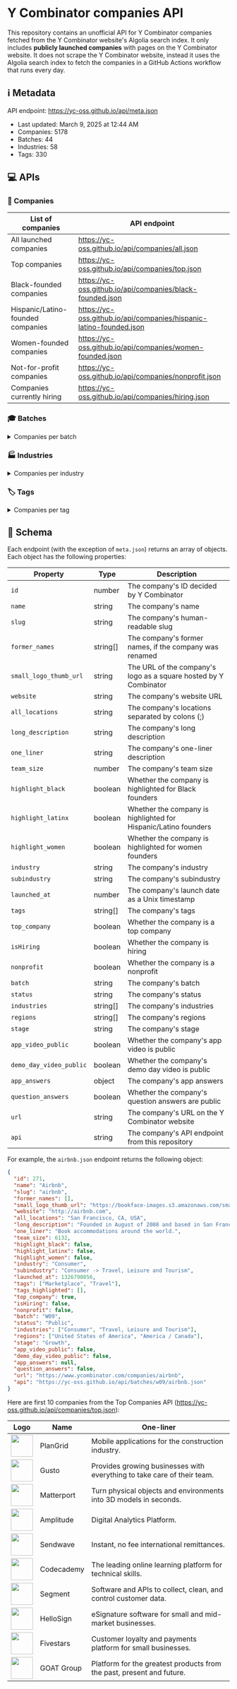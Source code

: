 # Y Combinator companies API

This repository contains an unofficial API for Y Combinator companies fetched
from the Y Combinator website's Algolia search index. It only includes
**publicly launched companies** with pages on the Y Combinator website. It does
not scrape the Y Combinator website, instead it uses the Algolia search index to
fetch the companies in a GitHub Actions workflow that runs every day.

<!--start generated readme-->

## ℹ️ Metadata

API endpoint: https://yc-oss.github.io/api/meta.json

- Last updated: March 9, 2025 at 12:44 AM
- Companies: 5178
- Batches: 44
- Industries: 58
- Tags: 330

## 💻 APIs

### 🏢 Companies

| List of companies                 | API endpoint                                                        |
| --------------------------------- | ------------------------------------------------------------------- |
| All launched companies            | https://yc-oss.github.io/api/companies/all.json                     |
| Top companies                     | https://yc-oss.github.io/api/companies/top.json                     |
| Black-founded companies           | https://yc-oss.github.io/api/companies/black-founded.json           |
| Hispanic/Latino-founded companies | https://yc-oss.github.io/api/companies/hispanic-latino-founded.json |
| Women-founded companies           | https://yc-oss.github.io/api/companies/women-founded.json           |
| Not-for-profit companies          | https://yc-oss.github.io/api/companies/nonprofit.json               |
| Companies currently hiring        | https://yc-oss.github.io/api/companies/hiring.json                  |

### 🎓 Batches

<details>
<summary>Companies per batch</summary>

| Batch       | Count | API endpoint                                          |
| ----------- | ----- | ----------------------------------------------------- |
| W25         | 165   | https://yc-oss.github.io/api/batches/w25.json         |
| X25         | 1     | https://yc-oss.github.io/api/batches/x25.json         |
| W24         | 252   | https://yc-oss.github.io/api/batches/w24.json         |
| S24         | 253   | https://yc-oss.github.io/api/batches/s24.json         |
| F24         | 95    | https://yc-oss.github.io/api/batches/f24.json         |
| W23         | 275   | https://yc-oss.github.io/api/batches/w23.json         |
| S23         | 220   | https://yc-oss.github.io/api/batches/s23.json         |
| W22         | 399   | https://yc-oss.github.io/api/batches/w22.json         |
| S22         | 236   | https://yc-oss.github.io/api/batches/s22.json         |
| W21         | 336   | https://yc-oss.github.io/api/batches/w21.json         |
| S21         | 391   | https://yc-oss.github.io/api/batches/s21.json         |
| W20         | 229   | https://yc-oss.github.io/api/batches/w20.json         |
| S20         | 208   | https://yc-oss.github.io/api/batches/s20.json         |
| S19         | 174   | https://yc-oss.github.io/api/batches/s19.json         |
| W19         | 194   | https://yc-oss.github.io/api/batches/w19.json         |
| W18         | 147   | https://yc-oss.github.io/api/batches/w18.json         |
| S18         | 131   | https://yc-oss.github.io/api/batches/s18.json         |
| S17         | 125   | https://yc-oss.github.io/api/batches/s17.json         |
| W17         | 116   | https://yc-oss.github.io/api/batches/w17.json         |
| W16         | 122   | https://yc-oss.github.io/api/batches/w16.json         |
| S16         | 102   | https://yc-oss.github.io/api/batches/s16.json         |
| W15         | 111   | https://yc-oss.github.io/api/batches/w15.json         |
| S15         | 105   | https://yc-oss.github.io/api/batches/s15.json         |
| W14         | 74    | https://yc-oss.github.io/api/batches/w14.json         |
| S14         | 80    | https://yc-oss.github.io/api/batches/s14.json         |
| W13         | 46    | https://yc-oss.github.io/api/batches/w13.json         |
| S13         | 52    | https://yc-oss.github.io/api/batches/s13.json         |
| W12         | 66    | https://yc-oss.github.io/api/batches/w12.json         |
| S12         | 83    | https://yc-oss.github.io/api/batches/s12.json         |
| S11         | 60    | https://yc-oss.github.io/api/batches/s11.json         |
| W11         | 45    | https://yc-oss.github.io/api/batches/w11.json         |
| S10         | 36    | https://yc-oss.github.io/api/batches/s10.json         |
| W10         | 27    | https://yc-oss.github.io/api/batches/w10.json         |
| S09         | 26    | https://yc-oss.github.io/api/batches/s09.json         |
| W09         | 16    | https://yc-oss.github.io/api/batches/w09.json         |
| S08         | 22    | https://yc-oss.github.io/api/batches/s08.json         |
| W08         | 21    | https://yc-oss.github.io/api/batches/w08.json         |
| S07         | 19    | https://yc-oss.github.io/api/batches/s07.json         |
| W07         | 13    | https://yc-oss.github.io/api/batches/w07.json         |
| S06         | 11    | https://yc-oss.github.io/api/batches/s06.json         |
| W06         | 7     | https://yc-oss.github.io/api/batches/w06.json         |
| S05         | 8     | https://yc-oss.github.io/api/batches/s05.json         |
| IK12        | 76    | https://yc-oss.github.io/api/batches/ik12.json        |
| Unspecified | 3     | https://yc-oss.github.io/api/batches/unspecified.json |

</details>

### 🏭 Industries

<details>
<summary>Companies per industry</summary>

| Industry                        | Count | API endpoint                                                                |
| ------------------------------- | ----- | --------------------------------------------------------------------------- |
| Agriculture                     | 28    | https://yc-oss.github.io/api/industries/agriculture.json                    |
| Analytics                       | 117   | https://yc-oss.github.io/api/industries/analytics.json                      |
| Apparel and Cosmetics           | 49    | https://yc-oss.github.io/api/industries/apparel-and-cosmetics.json          |
| Asset Management                | 49    | https://yc-oss.github.io/api/industries/asset-management.json               |
| Automotive                      | 20    | https://yc-oss.github.io/api/industries/automotive.json                     |
| Aviation and Space              | 51    | https://yc-oss.github.io/api/industries/aviation-and-space.json             |
| B2B                             | 2483  | https://yc-oss.github.io/api/industries/b2b.json                            |
| Banking and Exchange            | 73    | https://yc-oss.github.io/api/industries/banking-and-exchange.json           |
| Climate                         | 55    | https://yc-oss.github.io/api/industries/climate.json                        |
| Construction                    | 42    | https://yc-oss.github.io/api/industries/construction.json                   |
| Consumer                        | 818   | https://yc-oss.github.io/api/industries/consumer.json                       |
| Consumer Electronics            | 38    | https://yc-oss.github.io/api/industries/consumer-electronics.json           |
| Consumer Finance                | 79    | https://yc-oss.github.io/api/industries/consumer-finance.json               |
| Consumer Health and Wellness    | 111   | https://yc-oss.github.io/api/industries/consumer-health-and-wellness.json   |
| Content                         | 107   | https://yc-oss.github.io/api/industries/content.json                        |
| Credit and Lending              | 71    | https://yc-oss.github.io/api/industries/credit-and-lending.json             |
| Diagnostics                     | 53    | https://yc-oss.github.io/api/industries/diagnostics.json                    |
| Drones                          | 18    | https://yc-oss.github.io/api/industries/drones.json                         |
| Drug Discovery and Delivery     | 46    | https://yc-oss.github.io/api/industries/drug-discovery-and-delivery.json    |
| Education                       | 196   | https://yc-oss.github.io/api/industries/education.json                      |
| Energy                          | 36    | https://yc-oss.github.io/api/industries/energy.json                         |
| Engineering, Product and Design | 521   | https://yc-oss.github.io/api/industries/engineering-product-and-design.json |
| Finance and Accounting          | 114   | https://yc-oss.github.io/api/industries/finance-and-accounting.json         |
| Fintech                         | 579   | https://yc-oss.github.io/api/industries/fintech.json                        |
| Food and Beverage               | 95    | https://yc-oss.github.io/api/industries/food-and-beverage.json              |
| Gaming                          | 68    | https://yc-oss.github.io/api/industries/gaming.json                         |
| Government                      | 38    | https://yc-oss.github.io/api/industries/government.json                     |
| Healthcare                      | 611   | https://yc-oss.github.io/api/industries/healthcare.json                     |
| Healthcare IT                   | 124   | https://yc-oss.github.io/api/industries/healthcare-it.json                  |
| Healthcare Services             | 67    | https://yc-oss.github.io/api/industries/healthcare-services.json            |
| Home and Personal               | 129   | https://yc-oss.github.io/api/industries/home-and-personal.json              |
| Housing and Real Estate         | 79    | https://yc-oss.github.io/api/industries/housing-and-real-estate.json        |
| Human Resources                 | 84    | https://yc-oss.github.io/api/industries/human-resources.json                |
| Industrial Bio                  | 32    | https://yc-oss.github.io/api/industries/industrial-bio.json                 |
| Industrials                     | 294   | https://yc-oss.github.io/api/industries/industrials.json                    |
| Infrastructure                  | 222   | https://yc-oss.github.io/api/industries/infrastructure.json                 |
| Insurance                       | 46    | https://yc-oss.github.io/api/industries/insurance.json                      |
| Job and Career Services         | 16    | https://yc-oss.github.io/api/industries/job-and-career-services.json        |
| Legal                           | 36    | https://yc-oss.github.io/api/industries/legal.json                          |
| Manufacturing and Robotics      | 71    | https://yc-oss.github.io/api/industries/manufacturing-and-robotics.json     |
| Marketing                       | 141   | https://yc-oss.github.io/api/industries/marketing.json                      |
| Medical Devices                 | 43    | https://yc-oss.github.io/api/industries/medical-devices.json                |
| Office Management               | 25    | https://yc-oss.github.io/api/industries/office-management.json              |
| Operations                      | 119   | https://yc-oss.github.io/api/industries/operations.json                     |
| Payments                        | 117   | https://yc-oss.github.io/api/industries/payments.json                       |
| Productivity                    | 196   | https://yc-oss.github.io/api/industries/productivity.json                   |
| Real Estate and Construction    | 140   | https://yc-oss.github.io/api/industries/real-estate-and-construction.json   |
| Recruiting and Talent           | 70    | https://yc-oss.github.io/api/industries/recruiting-and-talent.json          |
| Retail                          | 125   | https://yc-oss.github.io/api/industries/retail.json                         |
| Sales                           | 121   | https://yc-oss.github.io/api/industries/sales.json                          |
| Security                        | 91    | https://yc-oss.github.io/api/industries/security.json                       |
| Social                          | 112   | https://yc-oss.github.io/api/industries/social.json                         |
| Supply Chain and Logistics      | 119   | https://yc-oss.github.io/api/industries/supply-chain-and-logistics.json     |
| Therapeutics                    | 64    | https://yc-oss.github.io/api/industries/therapeutics.json                   |
| Transportation Services         | 26    | https://yc-oss.github.io/api/industries/transportation-services.json        |
| Travel, Leisure and Tourism     | 32    | https://yc-oss.github.io/api/industries/travel-leisure-and-tourism.json     |
| Unspecified                     | 19    | https://yc-oss.github.io/api/industries/unspecified.json                    |
| Virtual and Augmented Reality   | 23    | https://yc-oss.github.io/api/industries/virtual-and-augmented-reality.json  |

</details>

### 🏷️ Tags

<details>
<summary>Companies per tag</summary>

| Tag                                                    | Count | API endpoint                                                                                 |
| ------------------------------------------------------ | ----- | -------------------------------------------------------------------------------------------- |
| 3D Printed Foods                                       | 1     | https://yc-oss.github.io/api/tags/3d-printed-foods.json                                      |
| 3D Printing                                            | 9     | https://yc-oss.github.io/api/tags/3d-printing.json                                           |
| Advanced Materials                                     | 4     | https://yc-oss.github.io/api/tags/advanced-materials.json                                    |
| Advertising                                            | 30    | https://yc-oss.github.io/api/tags/advertising.json                                           |
| Aerospace                                              | 30    | https://yc-oss.github.io/api/tags/aerospace.json                                             |
| Agriculture                                            | 31    | https://yc-oss.github.io/api/tags/agriculture.json                                           |
| AI                                                     | 540   | https://yc-oss.github.io/api/tags/ai.json                                                    |
| AI Assistant                                           | 122   | https://yc-oss.github.io/api/tags/ai-assistant.json                                          |
| AI-Enhanced Learning                                   | 41    | https://yc-oss.github.io/api/tags/ai-enhanced-learning.json                                  |
| AI-powered Drug Discovery                              | 36    | https://yc-oss.github.io/api/tags/ai-powered-drug-discovery.json                             |
| AIOps                                                  | 44    | https://yc-oss.github.io/api/tags/aiops.json                                                 |
| Air Taxis                                              | 5     | https://yc-oss.github.io/api/tags/air-taxis.json                                             |
| Airlines                                               | 3     | https://yc-oss.github.io/api/tags/airlines.json                                              |
| Airplanes                                              | 11    | https://yc-oss.github.io/api/tags/airplanes.json                                             |
| Alternative Battery Tech                               | 2     | https://yc-oss.github.io/api/tags/alternative-battery-tech.json                              |
| Alternative Fuels                                      | 1     | https://yc-oss.github.io/api/tags/alternative-fuels.json                                     |
| Analytics                                              | 177   | https://yc-oss.github.io/api/tags/analytics.json                                             |
| Anti-Aging                                             | 7     | https://yc-oss.github.io/api/tags/anti-aging.json                                            |
| API                                                    | 145   | https://yc-oss.github.io/api/tags/api.json                                                   |
| APIs                                                   | 6     | https://yc-oss.github.io/api/tags/apis.json                                                  |
| Apparel                                                | 4     | https://yc-oss.github.io/api/tags/apparel.json                                               |
| AR                                                     | 5     | https://yc-oss.github.io/api/tags/ar.json                                                    |
| Architecture                                           | 3     | https://yc-oss.github.io/api/tags/architecture.json                                          |
| Art Trading Platforms                                  | 2     | https://yc-oss.github.io/api/tags/art-trading-platforms.json                                 |
| Artificial Intelligence                                | 671   | https://yc-oss.github.io/api/tags/artificial-intelligence.json                               |
| Assistive Tech                                         | 7     | https://yc-oss.github.io/api/tags/assistive-tech.json                                        |
| Augmented Reality                                      | 20    | https://yc-oss.github.io/api/tags/augmented-reality.json                                     |
| Auto Commerce                                          | 6     | https://yc-oss.github.io/api/tags/auto-commerce.json                                         |
| Automation                                             | 63    | https://yc-oss.github.io/api/tags/automation.json                                            |
| Automotive                                             | 18    | https://yc-oss.github.io/api/tags/automotive.json                                            |
| Autonomous Delivery                                    | 10    | https://yc-oss.github.io/api/tags/autonomous-delivery.json                                   |
| Autonomous Trucking                                    | 12    | https://yc-oss.github.io/api/tags/autonomous-trucking.json                                   |
| B2B                                                    | 1003  | https://yc-oss.github.io/api/tags/b2b.json                                                   |
| Banking as a Service                                   | 25    | https://yc-oss.github.io/api/tags/banking-as-a-service.json                                  |
| Batteryless IoT Sensors                                | 1     | https://yc-oss.github.io/api/tags/batteryless-iot-sensors.json                               |
| Beauty                                                 | 10    | https://yc-oss.github.io/api/tags/beauty.json                                                |
| Big Data                                               | 23    | https://yc-oss.github.io/api/tags/big-data.json                                              |
| Billing                                                | 7     | https://yc-oss.github.io/api/tags/billing.json                                               |
| Biometrics                                             | 6     | https://yc-oss.github.io/api/tags/biometrics.json                                            |
| Bioplastic                                             | 3     | https://yc-oss.github.io/api/tags/bioplastic.json                                            |
| Biotech                                                | 127   | https://yc-oss.github.io/api/tags/biotech.json                                               |
| Biotechnology                                          | 10    | https://yc-oss.github.io/api/tags/biotechnology.json                                         |
| Blockchain                                             | 2     | https://yc-oss.github.io/api/tags/blockchain.json                                            |
| Booking                                                | 2     | https://yc-oss.github.io/api/tags/booking.json                                               |
| Calendar                                               | 7     | https://yc-oss.github.io/api/tags/calendar.json                                              |
| Call Center                                            | 6     | https://yc-oss.github.io/api/tags/call-center.json                                           |
| Cannabis                                               | 7     | https://yc-oss.github.io/api/tags/cannabis.json                                              |
| Carbon Capture and Removal                             | 14    | https://yc-oss.github.io/api/tags/carbon-capture-and-removal.json                            |
| Careers                                                | 4     | https://yc-oss.github.io/api/tags/careers.json                                               |
| Cashierless Checkout                                   | 5     | https://yc-oss.github.io/api/tags/cashierless-checkout.json                                  |
| Cell Therapy                                           | 5     | https://yc-oss.github.io/api/tags/cell-therapy.json                                          |
| Cellular Agriculture                                   | 6     | https://yc-oss.github.io/api/tags/cellular-agriculture.json                                  |
| Chat                                                   | 3     | https://yc-oss.github.io/api/tags/chat.json                                                  |
| Chatbot                                                | 7     | https://yc-oss.github.io/api/tags/chatbot.json                                               |
| Chatbots                                               | 2     | https://yc-oss.github.io/api/tags/chatbots.json                                              |
| China                                                  | 3     | https://yc-oss.github.io/api/tags/china.json                                                 |
| Civic Tech                                             | 9     | https://yc-oss.github.io/api/tags/civic-tech.json                                            |
| Clean Meat                                             | 1     | https://yc-oss.github.io/api/tags/clean-meat.json                                            |
| Climate                                                | 158   | https://yc-oss.github.io/api/tags/climate.json                                               |
| ClimateTech                                            | 33    | https://yc-oss.github.io/api/tags/climatetech.json                                           |
| Cloud Computing                                        | 38    | https://yc-oss.github.io/api/tags/cloud-computing.json                                       |
| Cloud Gaming                                           | 3     | https://yc-oss.github.io/api/tags/cloud-gaming.json                                          |
| Cloud Workload Protection                              | 5     | https://yc-oss.github.io/api/tags/cloud-workload-protection.json                             |
| Coding Bootcamps                                       | 2     | https://yc-oss.github.io/api/tags/coding-bootcamps.json                                      |
| Collaboration                                          | 47    | https://yc-oss.github.io/api/tags/collaboration.json                                         |
| Commercial Space Launch                                | 8     | https://yc-oss.github.io/api/tags/commercial-space-launch.json                               |
| Community                                              | 62    | https://yc-oss.github.io/api/tags/community.json                                             |
| Compliance                                             | 61    | https://yc-oss.github.io/api/tags/compliance.json                                            |
| Computational Storage                                  | 1     | https://yc-oss.github.io/api/tags/computational-storage.json                                 |
| Computer Vision                                        | 65    | https://yc-oss.github.io/api/tags/computer-vision.json                                       |
| Construction                                           | 62    | https://yc-oss.github.io/api/tags/construction.json                                          |
| Consumer                                               | 193   | https://yc-oss.github.io/api/tags/consumer.json                                              |
| Consumer Finance                                       | 22    | https://yc-oss.github.io/api/tags/consumer-finance.json                                      |
| Consumer Health Services                               | 101   | https://yc-oss.github.io/api/tags/consumer-health-services.json                              |
| Consumer Products                                      | 10    | https://yc-oss.github.io/api/tags/consumer-products.json                                     |
| Conversational AI                                      | 34    | https://yc-oss.github.io/api/tags/conversational-ai.json                                     |
| Conversational Banking                                 | 2     | https://yc-oss.github.io/api/tags/conversational-banking.json                                |
| COVID-19                                               | 4     | https://yc-oss.github.io/api/tags/covid-19.json                                              |
| Creator Economy                                        | 28    | https://yc-oss.github.io/api/tags/creator-economy.json                                       |
| CRISPR                                                 | 3     | https://yc-oss.github.io/api/tags/crispr.json                                                |
| CRM                                                    | 16    | https://yc-oss.github.io/api/tags/crm.json                                                   |
| Crowdfunding                                           | 10    | https://yc-oss.github.io/api/tags/crowdfunding.json                                          |
| Crowdsourcing                                          | 3     | https://yc-oss.github.io/api/tags/crowdsourcing.json                                         |
| Crypto / Web3                                          | 94    | https://yc-oss.github.io/api/tags/crypto-web3.json                                           |
| Cryptocurrency                                         | 7     | https://yc-oss.github.io/api/tags/cryptocurrency.json                                        |
| Cryptography                                           | 3     | https://yc-oss.github.io/api/tags/cryptography.json                                          |
| Cultivated Meat                                        | 2     | https://yc-oss.github.io/api/tags/cultivated-meat.json                                       |
| Culture                                                | 2     | https://yc-oss.github.io/api/tags/culture.json                                               |
| Cultured Meat                                          | 3     | https://yc-oss.github.io/api/tags/cultured-meat.json                                         |
| Customer Service                                       | 19    | https://yc-oss.github.io/api/tags/customer-service.json                                      |
| Customer Success                                       | 26    | https://yc-oss.github.io/api/tags/customer-success.json                                      |
| Customer Support                                       | 32    | https://yc-oss.github.io/api/tags/customer-support.json                                      |
| Customization                                          | 2     | https://yc-oss.github.io/api/tags/customization.json                                         |
| Cyber Insurance                                        | 1     | https://yc-oss.github.io/api/tags/cyber-insurance.json                                       |
| Cybersecurity                                          | 31    | https://yc-oss.github.io/api/tags/cybersecurity.json                                         |
| DAO                                                    | 4     | https://yc-oss.github.io/api/tags/dao.json                                                   |
| Data Engineering                                       | 90    | https://yc-oss.github.io/api/tags/data-engineering.json                                      |
| Data Labeling                                          | 10    | https://yc-oss.github.io/api/tags/data-labeling.json                                         |
| Data Science                                           | 30    | https://yc-oss.github.io/api/tags/data-science.json                                          |
| Data Visualization                                     | 31    | https://yc-oss.github.io/api/tags/data-visualization.json                                    |
| Databases                                              | 27    | https://yc-oss.github.io/api/tags/databases.json                                             |
| Dating                                                 | 8     | https://yc-oss.github.io/api/tags/dating.json                                                |
| Deep Learning                                          | 40    | https://yc-oss.github.io/api/tags/deep-learning.json                                         |
| Deepfake Detection                                     | 1     | https://yc-oss.github.io/api/tags/deepfake-detection.json                                    |
| DeFi                                                   | 15    | https://yc-oss.github.io/api/tags/defi.json                                                  |
| Delivery                                               | 54    | https://yc-oss.github.io/api/tags/delivery.json                                              |
| Dental                                                 | 5     | https://yc-oss.github.io/api/tags/dental.json                                                |
| Design                                                 | 23    | https://yc-oss.github.io/api/tags/design.json                                                |
| Design Tools                                           | 59    | https://yc-oss.github.io/api/tags/design-tools.json                                          |
| Developer Tools                                        | 492   | https://yc-oss.github.io/api/tags/developer-tools.json                                       |
| DevOps                                                 | 45    | https://yc-oss.github.io/api/tags/devops.json                                                |
| DevSecOps                                              | 31    | https://yc-oss.github.io/api/tags/devsecops.json                                             |
| Diagnostics                                            | 32    | https://yc-oss.github.io/api/tags/diagnostics.json                                           |
| Digital Freight Brokerage                              | 2     | https://yc-oss.github.io/api/tags/digital-freight-brokerage.json                             |
| Digital Health                                         | 102   | https://yc-oss.github.io/api/tags/digital-health.json                                        |
| Diversity & Inclusion                                  | 5     | https://yc-oss.github.io/api/tags/diversity-and-inclusion.json                               |
| Documents                                              | 32    | https://yc-oss.github.io/api/tags/documents.json                                             |
| Drones                                                 | 21    | https://yc-oss.github.io/api/tags/drones.json                                                |
| Drug Delivery                                          | 6     | https://yc-oss.github.io/api/tags/drug-delivery.json                                         |
| Drug discovery                                         | 31    | https://yc-oss.github.io/api/tags/drug-discovery.json                                        |
| E-Commerce                                             | 45    | https://yc-oss.github.io/api/tags/e-commerce.json                                            |
| Edge Computing Semiconductors                          | 3     | https://yc-oss.github.io/api/tags/edge-computing-semiconductors.json                         |
| Edtech                                                 | 17    | https://yc-oss.github.io/api/tags/edtech.json                                                |
| Education                                              | 174   | https://yc-oss.github.io/api/tags/education.json                                             |
| eLearning                                              | 50    | https://yc-oss.github.io/api/tags/elearning.json                                             |
| Election Tech                                          | 2     | https://yc-oss.github.io/api/tags/election-tech.json                                         |
| Electric Vehicles                                      | 24    | https://yc-oss.github.io/api/tags/electric-vehicles.json                                     |
| Electronics                                            | 7     | https://yc-oss.github.io/api/tags/electronics.json                                           |
| Email                                                  | 24    | https://yc-oss.github.io/api/tags/email.json                                                 |
| Emerging Markets                                       | 8     | https://yc-oss.github.io/api/tags/emerging-markets.json                                      |
| Energy                                                 | 34    | https://yc-oss.github.io/api/tags/energy.json                                                |
| Energy Storage                                         | 13    | https://yc-oss.github.io/api/tags/energy-storage.json                                        |
| Enterprise                                             | 105   | https://yc-oss.github.io/api/tags/enterprise.json                                            |
| Enterprise Software                                    | 88    | https://yc-oss.github.io/api/tags/enterprise-software.json                                   |
| Entertainment                                          | 47    | https://yc-oss.github.io/api/tags/entertainment.json                                         |
| eSports                                                | 4     | https://yc-oss.github.io/api/tags/esports.json                                               |
| Fashion                                                | 21    | https://yc-oss.github.io/api/tags/fashion.json                                               |
| Feedback                                               | 7     | https://yc-oss.github.io/api/tags/feedback.json                                              |
| Femtech                                                | 6     | https://yc-oss.github.io/api/tags/femtech.json                                               |
| Fertility Tech                                         | 8     | https://yc-oss.github.io/api/tags/fertility-tech.json                                        |
| Finance                                                | 72    | https://yc-oss.github.io/api/tags/finance.json                                               |
| FinOps                                                 | 29    | https://yc-oss.github.io/api/tags/finops.json                                                |
| Fintech                                                | 689   | https://yc-oss.github.io/api/tags/fintech.json                                               |
| Fitness                                                | 19    | https://yc-oss.github.io/api/tags/fitness.json                                               |
| Food                                                   | 7     | https://yc-oss.github.io/api/tags/food.json                                                  |
| Food & Beverage                                        | 25    | https://yc-oss.github.io/api/tags/food-and-beverage.json                                     |
| Food Service Robots & Machines                         | 10    | https://yc-oss.github.io/api/tags/food-service-robots-and-machines.json                      |
| Food Tech                                              | 49    | https://yc-oss.github.io/api/tags/food-tech.json                                             |
| Fraud Detection                                        | 8     | https://yc-oss.github.io/api/tags/fraud-detection.json                                       |
| Fraud Prevention                                       | 5     | https://yc-oss.github.io/api/tags/fraud-prevention.json                                      |
| Fundraising                                            | 3     | https://yc-oss.github.io/api/tags/fundraising.json                                           |
| Furniture                                              | 7     | https://yc-oss.github.io/api/tags/furniture.json                                             |
| Fusion Energy                                          | 2     | https://yc-oss.github.io/api/tags/fusion-energy.json                                         |
| Gaming                                                 | 85    | https://yc-oss.github.io/api/tags/gaming.json                                                |
| Gardening                                              | 2     | https://yc-oss.github.io/api/tags/gardening.json                                             |
| Gene Therapy                                           | 13    | https://yc-oss.github.io/api/tags/gene-therapy.json                                          |
| Generative AI                                          | 269   | https://yc-oss.github.io/api/tags/generative-ai.json                                         |
| Genetic Engineering                                    | 2     | https://yc-oss.github.io/api/tags/genetic-engineering.json                                   |
| Genomics                                               | 26    | https://yc-oss.github.io/api/tags/genomics.json                                              |
| Geographic Information System                          | 4     | https://yc-oss.github.io/api/tags/geographic-information-system.json                         |
| Ghost Kitchens                                         | 11    | https://yc-oss.github.io/api/tags/ghost-kitchens.json                                        |
| GovTech                                                | 43    | https://yc-oss.github.io/api/tags/govtech.json                                               |
| GraphQL                                                | 3     | https://yc-oss.github.io/api/tags/graphql.json                                               |
| Grocery                                                | 29    | https://yc-oss.github.io/api/tags/grocery.json                                               |
| Hard Tech                                              | 81    | https://yc-oss.github.io/api/tags/hard-tech.json                                             |
| Hardware                                               | 107   | https://yc-oss.github.io/api/tags/hardware.json                                              |
| Health & Wellness                                      | 36    | https://yc-oss.github.io/api/tags/health-and-wellness.json                                   |
| Health Insurance                                       | 26    | https://yc-oss.github.io/api/tags/health-insurance.json                                      |
| Health Tech                                            | 165   | https://yc-oss.github.io/api/tags/health-tech.json                                           |
| Healthcare                                             | 189   | https://yc-oss.github.io/api/tags/healthcare.json                                            |
| Healthcare IT                                          | 27    | https://yc-oss.github.io/api/tags/healthcare-it.json                                         |
| Home Automation                                        | 3     | https://yc-oss.github.io/api/tags/home-automation.json                                       |
| Home Services                                          | 7     | https://yc-oss.github.io/api/tags/home-services.json                                         |
| Housing                                                | 19    | https://yc-oss.github.io/api/tags/housing.json                                               |
| HR Tech                                                | 69    | https://yc-oss.github.io/api/tags/hr-tech.json                                               |
| Human Resources                                        | 21    | https://yc-oss.github.io/api/tags/human-resources.json                                       |
| Hydrogen Energy                                        | 3     | https://yc-oss.github.io/api/tags/hydrogen-energy.json                                       |
| Identity                                               | 15    | https://yc-oss.github.io/api/tags/identity.json                                              |
| Immigration                                            | 5     | https://yc-oss.github.io/api/tags/immigration.json                                           |
| Income Share Agreements                                | 4     | https://yc-oss.github.io/api/tags/income-share-agreements.json                               |
| India                                                  | 38    | https://yc-oss.github.io/api/tags/india.json                                                 |
| Indoor Mapping                                         | 3     | https://yc-oss.github.io/api/tags/indoor-mapping.json                                        |
| Industrial                                             | 11    | https://yc-oss.github.io/api/tags/industrial.json                                            |
| Industrial Workplace Safety                            | 4     | https://yc-oss.github.io/api/tags/industrial-workplace-safety.json                           |
| Infrastructure                                         | 74    | https://yc-oss.github.io/api/tags/infrastructure.json                                        |
| Insurance                                              | 66    | https://yc-oss.github.io/api/tags/insurance.json                                             |
| International                                          | 7     | https://yc-oss.github.io/api/tags/international.json                                         |
| Investing                                              | 51    | https://yc-oss.github.io/api/tags/investing.json                                             |
| Investments                                            | 7     | https://yc-oss.github.io/api/tags/investments.json                                           |
| IoT                                                    | 45    | https://yc-oss.github.io/api/tags/iot.json                                                   |
| IoT Security                                           | 1     | https://yc-oss.github.io/api/tags/iot-security.json                                          |
| Kids                                                   | 9     | https://yc-oss.github.io/api/tags/kids.json                                                  |
| Kubernetes                                             | 15    | https://yc-oss.github.io/api/tags/kubernetes.json                                            |
| Lab-on-a-chip                                          | 1     | https://yc-oss.github.io/api/tags/lab-on-a-chip.json                                         |
| Latin America                                          | 21    | https://yc-oss.github.io/api/tags/latin-america.json                                         |
| Legal                                                  | 25    | https://yc-oss.github.io/api/tags/legal.json                                                 |
| LegalTech                                              | 45    | https://yc-oss.github.io/api/tags/legaltech.json                                             |
| Lending                                                | 18    | https://yc-oss.github.io/api/tags/lending.json                                               |
| Lidar                                                  | 1     | https://yc-oss.github.io/api/tags/lidar.json                                                 |
| Live                                                   | 5     | https://yc-oss.github.io/api/tags/live.json                                                  |
| Location-based                                         | 3     | https://yc-oss.github.io/api/tags/location-based.json                                        |
| Logistics                                              | 111   | https://yc-oss.github.io/api/tags/logistics.json                                             |
| Machine Learning                                       | 227   | https://yc-oss.github.io/api/tags/machine-learning.json                                      |
| Manufacturing                                          | 57    | https://yc-oss.github.io/api/tags/manufacturing.json                                         |
| Maritime                                               | 2     | https://yc-oss.github.io/api/tags/maritime.json                                              |
| Market Research                                        | 13    | https://yc-oss.github.io/api/tags/market-research.json                                       |
| Marketing                                              | 73    | https://yc-oss.github.io/api/tags/marketing.json                                             |
| Marketplace                                            | 306   | https://yc-oss.github.io/api/tags/marketplace.json                                           |
| Media                                                  | 40    | https://yc-oss.github.io/api/tags/media.json                                                 |
| Medical Devices                                        | 67    | https://yc-oss.github.io/api/tags/medical-devices.json                                       |
| Medical Robotics                                       | 4     | https://yc-oss.github.io/api/tags/medical-robotics.json                                      |
| Mental Health                                          | 10    | https://yc-oss.github.io/api/tags/mental-health.json                                         |
| Mental Health Tech                                     | 40    | https://yc-oss.github.io/api/tags/mental-health-tech.json                                    |
| Messaging                                              | 44    | https://yc-oss.github.io/api/tags/messaging.json                                             |
| Metaverse                                              | 8     | https://yc-oss.github.io/api/tags/metaverse.json                                             |
| Microfluidics                                          | 5     | https://yc-oss.github.io/api/tags/microfluidics.json                                         |
| Microinsurance                                         | 3     | https://yc-oss.github.io/api/tags/microinsurance.json                                        |
| Mining                                                 | 4     | https://yc-oss.github.io/api/tags/mining.json                                                |
| ML                                                     | 12    | https://yc-oss.github.io/api/tags/ml.json                                                    |
| Mobility                                               | 11    | https://yc-oss.github.io/api/tags/mobility.json                                              |
| Monitoring                                             | 9     | https://yc-oss.github.io/api/tags/monitoring.json                                            |
| Music                                                  | 21    | https://yc-oss.github.io/api/tags/music.json                                                 |
| Nanomedicine                                           | 5     | https://yc-oss.github.io/api/tags/nanomedicine.json                                          |
| Nanosensors                                            | 4     | https://yc-oss.github.io/api/tags/nanosensors.json                                           |
| Nanotechnology                                         | 10    | https://yc-oss.github.io/api/tags/nanotechnology.json                                        |
| Navigation                                             | 2     | https://yc-oss.github.io/api/tags/navigation.json                                            |
| Neobank                                                | 48    | https://yc-oss.github.io/api/tags/neobank.json                                               |
| Networks                                               | 3     | https://yc-oss.github.io/api/tags/networks.json                                              |
| Neurotechnology                                        | 14    | https://yc-oss.github.io/api/tags/neurotechnology.json                                       |
| Next-gen Network Security                              | 5     | https://yc-oss.github.io/api/tags/next-gen-network-security.json                             |
| NFT                                                    | 5     | https://yc-oss.github.io/api/tags/nft.json                                                   |
| NLP                                                    | 23    | https://yc-oss.github.io/api/tags/nlp.json                                                   |
| No-code                                                | 27    | https://yc-oss.github.io/api/tags/no-code.json                                               |
| Nonprofit                                              | 26    | https://yc-oss.github.io/api/tags/nonprofit.json                                             |
| Note-taking                                            | 6     | https://yc-oss.github.io/api/tags/note-taking.json                                           |
| Notifications                                          | 2     | https://yc-oss.github.io/api/tags/notifications.json                                         |
| Oncology                                               | 20    | https://yc-oss.github.io/api/tags/oncology.json                                              |
| Open Source                                            | 155   | https://yc-oss.github.io/api/tags/open-source.json                                           |
| Operations                                             | 23    | https://yc-oss.github.io/api/tags/operations.json                                            |
| Payments                                               | 135   | https://yc-oss.github.io/api/tags/payments.json                                              |
| Payroll                                                | 15    | https://yc-oss.github.io/api/tags/payroll.json                                               |
| Pediatrics                                             | 3     | https://yc-oss.github.io/api/tags/pediatrics.json                                            |
| Personalization                                        | 7     | https://yc-oss.github.io/api/tags/personalization.json                                       |
| Plant-based Meat                                       | 2     | https://yc-oss.github.io/api/tags/plant-based-meat.json                                      |
| Podcasts                                               | 8     | https://yc-oss.github.io/api/tags/podcasts.json                                              |
| Primary Care                                           | 8     | https://yc-oss.github.io/api/tags/primary-care.json                                          |
| Privacy                                                | 16    | https://yc-oss.github.io/api/tags/privacy.json                                               |
| Procurement                                            | 13    | https://yc-oss.github.io/api/tags/procurement.json                                           |
| Productivity                                           | 139   | https://yc-oss.github.io/api/tags/productivity.json                                          |
| Proptech                                               | 86    | https://yc-oss.github.io/api/tags/proptech.json                                              |
| Psychedelics                                           | 2     | https://yc-oss.github.io/api/tags/psychedelics.json                                          |
| Quantum Computing                                      | 4     | https://yc-oss.github.io/api/tags/quantum-computing.json                                     |
| Radar                                                  | 2     | https://yc-oss.github.io/api/tags/radar.json                                                 |
| Real Estate                                            | 75    | https://yc-oss.github.io/api/tags/real-estate.json                                           |
| Recommendation System                                  | 4     | https://yc-oss.github.io/api/tags/recommendation-system.json                                 |
| Recruiting                                             | 58    | https://yc-oss.github.io/api/tags/recruiting.json                                            |
| Referrals                                              | 2     | https://yc-oss.github.io/api/tags/referrals.json                                             |
| Regtech                                                | 14    | https://yc-oss.github.io/api/tags/regtech.json                                               |
| Reinforcement Learning                                 | 11    | https://yc-oss.github.io/api/tags/reinforcement-learning.json                                |
| Remittances                                            | 4     | https://yc-oss.github.io/api/tags/remittances.json                                           |
| Remote                                                 | 7     | https://yc-oss.github.io/api/tags/remote.json                                                |
| Remote Work                                            | 18    | https://yc-oss.github.io/api/tags/remote-work.json                                           |
| Renewable Energy                                       | 16    | https://yc-oss.github.io/api/tags/renewable-energy.json                                      |
| Restaurant Tech                                        | 10    | https://yc-oss.github.io/api/tags/restaurant-tech.json                                       |
| Retail                                                 | 48    | https://yc-oss.github.io/api/tags/retail.json                                                |
| Retail Tech                                            | 20    | https://yc-oss.github.io/api/tags/retail-tech.json                                           |
| Reviews                                                | 3     | https://yc-oss.github.io/api/tags/reviews.json                                               |
| Ridesharing                                            | 3     | https://yc-oss.github.io/api/tags/ridesharing.json                                           |
| Robotic Process Automation                             | 25    | https://yc-oss.github.io/api/tags/robotic-process-automation.json                            |
| Robotic Surgery                                        | 2     | https://yc-oss.github.io/api/tags/robotic-surgery.json                                       |
| Robotics                                               | 71    | https://yc-oss.github.io/api/tags/robotics.json                                              |
| Rocketry                                               | 3     | https://yc-oss.github.io/api/tags/rocketry.json                                              |
| SaaS                                                   | 1087  | https://yc-oss.github.io/api/tags/saas.json                                                  |
| Sales                                                  | 99    | https://yc-oss.github.io/api/tags/sales.json                                                 |
| Sales Enablement                                       | 33    | https://yc-oss.github.io/api/tags/sales-enablement.json                                      |
| Satellites                                             | 19    | https://yc-oss.github.io/api/tags/satellites.json                                            |
| Scheduling                                             | 11    | https://yc-oss.github.io/api/tags/scheduling.json                                            |
| Search                                                 | 17    | https://yc-oss.github.io/api/tags/search.json                                                |
| Security                                               | 82    | https://yc-oss.github.io/api/tags/security.json                                              |
| Security Orchestration, Automation and Response (SOAR) | 1     | https://yc-oss.github.io/api/tags/security-orchestration-automation-and-response-(soar).json |
| Self-Driving Vehicles                                  | 5     | https://yc-oss.github.io/api/tags/self-driving-vehicles.json                                 |
| Semiconductors                                         | 7     | https://yc-oss.github.io/api/tags/semiconductors.json                                        |
| SEO                                                    | 2     | https://yc-oss.github.io/api/tags/seo.json                                                   |
| Skincare                                               | 1     | https://yc-oss.github.io/api/tags/skincare.json                                              |
| Sleep Tech                                             | 8     | https://yc-oss.github.io/api/tags/sleep-tech.json                                            |
| Small Modular Reactors                                 | 2     | https://yc-oss.github.io/api/tags/small-modular-reactors.json                                |
| Smart Clothing                                         | 5     | https://yc-oss.github.io/api/tags/smart-clothing.json                                        |
| Smart Home Assistants                                  | 6     | https://yc-oss.github.io/api/tags/smart-home-assistants.json                                 |
| Smart Locks                                            | 1     | https://yc-oss.github.io/api/tags/smart-locks.json                                           |
| SMB                                                    | 13    | https://yc-oss.github.io/api/tags/smb.json                                                   |
| SMS                                                    | 7     | https://yc-oss.github.io/api/tags/sms.json                                                   |
| Social                                                 | 67    | https://yc-oss.github.io/api/tags/social.json                                                |
| Social Media                                           | 29    | https://yc-oss.github.io/api/tags/social-media.json                                          |
| Social Network                                         | 20    | https://yc-oss.github.io/api/tags/social-network.json                                        |
| Solar Power                                            | 16    | https://yc-oss.github.io/api/tags/solar-power.json                                           |
| Space Exploration                                      | 18    | https://yc-oss.github.io/api/tags/space-exploration.json                                     |
| Speech Recognition                                     | 3     | https://yc-oss.github.io/api/tags/speech-recognition.json                                    |
| Sports Tech                                            | 20    | https://yc-oss.github.io/api/tags/sports-tech.json                                           |
| Stocks                                                 | 4     | https://yc-oss.github.io/api/tags/stocks.json                                                |
| Subscriptions                                          | 40    | https://yc-oss.github.io/api/tags/subscriptions.json                                         |
| Supply Chain                                           | 72    | https://yc-oss.github.io/api/tags/supply-chain.json                                          |
| Sustainability                                         | 14    | https://yc-oss.github.io/api/tags/sustainability.json                                        |
| Sustainable Agriculture                                | 4     | https://yc-oss.github.io/api/tags/sustainable-agriculture.json                               |
| Sustainable Fashion                                    | 9     | https://yc-oss.github.io/api/tags/sustainable-fashion.json                                   |
| Sustainable Tourism                                    | 3     | https://yc-oss.github.io/api/tags/sustainable-tourism.json                                   |
| Swarm Robotics                                         | 1     | https://yc-oss.github.io/api/tags/swarm-robotics.json                                        |
| Synthetic Biology                                      | 30    | https://yc-oss.github.io/api/tags/synthetic-biology.json                                     |
| Talent Acquisition                                     | 5     | https://yc-oss.github.io/api/tags/talent-acquisition.json                                    |
| Team Collaboration                                     | 10    | https://yc-oss.github.io/api/tags/team-collaboration.json                                    |
| Telecommunications                                     | 24    | https://yc-oss.github.io/api/tags/telecommunications.json                                    |
| Telehealth                                             | 25    | https://yc-oss.github.io/api/tags/telehealth.json                                            |
| Telemedicine                                           | 29    | https://yc-oss.github.io/api/tags/telemedicine.json                                          |
| Therapeutics                                           | 44    | https://yc-oss.github.io/api/tags/therapeutics.json                                          |
| Ticketing                                              | 3     | https://yc-oss.github.io/api/tags/ticketing.json                                             |
| Time Series                                            | 4     | https://yc-oss.github.io/api/tags/time-series.json                                           |
| Trading                                                | 7     | https://yc-oss.github.io/api/tags/trading.json                                               |
| Transportation                                         | 39    | https://yc-oss.github.io/api/tags/transportation.json                                        |
| Travel                                                 | 45    | https://yc-oss.github.io/api/tags/travel.json                                                |
| Trust & Safety                                         | 6     | https://yc-oss.github.io/api/tags/trust-and-safety.json                                      |
| Unmanned Vehicle                                       | 3     | https://yc-oss.github.io/api/tags/unmanned-vehicle.json                                      |
| Vertical Farming                                       | 4     | https://yc-oss.github.io/api/tags/vertical-farming.json                                      |
| Video                                                  | 79    | https://yc-oss.github.io/api/tags/video.json                                                 |
| Virtual Reality                                        | 14    | https://yc-oss.github.io/api/tags/virtual-reality.json                                       |
| VR Health                                              | 2     | https://yc-oss.github.io/api/tags/vr-health.json                                             |
| Warehouse Management Tech                              | 15    | https://yc-oss.github.io/api/tags/warehouse-management-tech.json                             |
| Weather                                                | 3     | https://yc-oss.github.io/api/tags/weather.json                                               |
| Web Development                                        | 19    | https://yc-oss.github.io/api/tags/web-development.json                                       |
| Women's Health                                         | 14    | https://yc-oss.github.io/api/tags/women's-health.json                                        |
| Workflow Automation                                    | 54    | https://yc-oss.github.io/api/tags/workflow-automation.json                                   |

</details>
<!--end generated readme-->

## 📀 Schema

Each endpoint (with the exception of `meta.json`) returns an array of objects.
Each object has the following properties:

| Property                | Type     | Description                                                      |
| ----------------------- | -------- | ---------------------------------------------------------------- |
| `id`                    | number   | The company's ID decided by Y Combinator                         |
| `name`                  | string   | The company's name                                               |
| `slug`                  | string   | The company's human-readable slug                                |
| `former_names`          | string[] | The company's former names, if the company was renamed           |
| `small_logo_thumb_url`  | string   | The URL of the company's logo as a square hosted by Y Combinator |
| `website`               | string   | The company's website URL                                        |
| `all_locations`         | string   | The company's locations separated by colons (;)                  |
| `long_description`      | string   | The company's long description                                   |
| `one_liner`             | string   | The company's one-liner description                              |
| `team_size`             | number   | The company's team size                                          |
| `highlight_black`       | boolean  | Whether the company is highlighted for Black founders            |
| `highlight_latinx`      | boolean  | Whether the company is highlighted for Hispanic/Latino founders  |
| `highlight_women`       | boolean  | Whether the company is highlighted for women founders            |
| `industry`              | string   | The company's industry                                           |
| `subindustry`           | string   | The company's subindustry                                        |
| `launched_at`           | number   | The company's launch date as a Unix timestamp                    |
| `tags`                  | string[] | The company's tags                                               |
| `top_company`           | boolean  | Whether the company is a top company                             |
| `isHiring`              | boolean  | Whether the company is hiring                                    |
| `nonprofit`             | boolean  | Whether the company is a nonprofit                               |
| `batch`                 | string   | The company's batch                                              |
| `status`                | string   | The company's status                                             |
| `industries`            | string[] | The company's industries                                         |
| `regions`               | string[] | The company's regions                                            |
| `stage`                 | string   | The company's stage                                              |
| `app_video_public`      | boolean  | Whether the company's app video is public                        |
| `demo_day_video_public` | boolean  | Whether the company's demo day video is public                   |
| `app_answers`           | object   | The company's app answers                                        |
| `question_answers`      | boolean  | Whether the company's question answers are public                |
| `url`                   | string   | The company's URL on the Y Combinator website                    |
| `api`                   | string   | The company's API endpoint from this repository                  |

For example, the `airbnb.json` endpoint returns the following object:

```json
{
  "id": 271,
  "name": "Airbnb",
  "slug": "airbnb",
  "former_names": [],
  "small_logo_thumb_url": "https://bookface-images.s3.amazonaws.com/small_logos/3e9a0092bee2ccf926e650e59c06503ec6b9ee65.png",
  "website": "http://airbnb.com",
  "all_locations": "San Francisco, CA, USA",
  "long_description": "Founded in August of 2008 and based in San Francisco, California, Airbnb is a trusted community marketplace for people to list, discover, and book unique accommodations around the world — online or from a mobile phone. Whether an apartment for a night, a castle for a week, or a villa for a month, Airbnb connects people to unique travel experiences, at any price point, in more than 33,000 cities and 192 countries. And with world-class customer service and a growing community of users, Airbnb is the easiest way for people to monetize their extra space and showcase it to an audience of millions.  \r\n\r\nNo global movement springs from individuals. It takes an entire team united behind something big. Together, we work hard, we laugh a lot, we brainstorm nonstop, we use hundreds of Post-Its a week, and we give the best high-fives in town. Headquartered in San Francisco, we have satellite offices in Dublin, London, Barcelona, Paris, Milan, Copenhagen, Berlin, Moscow, São Paolo, Sydney, and Singapore.",
  "one_liner": "Book accommodations around the world.",
  "team_size": 6132,
  "highlight_black": false,
  "highlight_latinx": false,
  "highlight_women": false,
  "industry": "Consumer",
  "subindustry": "Consumer -> Travel, Leisure and Tourism",
  "launched_at": 1326790856,
  "tags": ["Marketplace", "Travel"],
  "tags_highlighted": [],
  "top_company": true,
  "isHiring": false,
  "nonprofit": false,
  "batch": "W09",
  "status": "Public",
  "industries": ["Consumer", "Travel, Leisure and Tourism"],
  "regions": ["United States of America", "America / Canada"],
  "stage": "Growth",
  "app_video_public": false,
  "demo_day_video_public": false,
  "app_answers": null,
  "question_answers": false,
  "url": "https://www.ycombinator.com/companies/airbnb",
  "api": "https://yc-oss.github.io/api/batches/w09/airbnb.json"
}
```

Here are first 10 companies from the Top Companies API
(https://yc-oss.github.io/api/companies/top.json):

| Logo                                                                                                                                   | Name       | One-liner                                                               |
| -------------------------------------------------------------------------------------------------------------------------------------- | ---------- | ----------------------------------------------------------------------- |
| <img src="https://bookface-images.s3.amazonaws.com/small_logos/33ee27aa9c6b3036b40ec6c7f0c2a98ccaf32f40.png" width="50" height="50" /> | PlanGrid   | Mobile applications for the construction industry.                      |
| <img src="https://bookface-images.s3.amazonaws.com/small_logos/6ce7845c2e268525f5f04915212ac0a106fb7e3d.png" width="50" height="50" /> | Gusto      | Provides growing businesses with everything to take care of their team. |
| <img src="https://bookface-images.s3.amazonaws.com/small_logos/b271a79c3b59d6344c90e2803525a22f2a5e8406.png" width="50" height="50" /> | Matterport | Turn physical objects and environments into 3D models in seconds.       |
| <img src="https://bookface-images.s3.amazonaws.com/small_logos/fa98c8a53255b3fd2e9d4a65dbb47eec293729f1.png" width="50" height="50" /> | Amplitude  | Digital Analytics Platform.                                             |
| <img src="https://bookface-images.s3.amazonaws.com/small_logos/1bbfeae646cc8051b5ad469413e67295e9fae353.png" width="50" height="50" /> | Sendwave   | Instant, no fee international remittances.                              |
| <img src="https://bookface-images.s3.amazonaws.com/small_logos/ee26c3b11a260e7a045f68b47d8c804b306db89f.png" width="50" height="50" /> | Codecademy | The leading online learning platform for technical skills.              |
| <img src="https://bookface-images.s3.amazonaws.com/small_logos/99f5abd1f15fa4ca4394b5781c98d8ff23db6f7b.png" width="50" height="50" /> | Segment    | Software and APIs to collect, clean, and control customer data.         |
| <img src="https://bookface-images.s3.amazonaws.com/small_logos/251df7a6d1d16ee11aac63b910791aca861aff29.png" width="50" height="50" /> | HelloSign  | eSignature software for small and mid-market businesses.                |
| <img src="https://bookface-images.s3.amazonaws.com/small_logos/e57fe3f2f5b8a158002acd8fef99c01e7294b55c.png" width="50" height="50" /> | Fivestars  | Customer loyalty and payments platform for small businesses.            |
| <img src="https://bookface-images.s3.amazonaws.com/small_logos/4f3a455935f36a6655742aae286b206df1cd13bd.png" width="50" height="50" /> | GOAT Group | Platform for the greatest products from the past, present and future.   |
